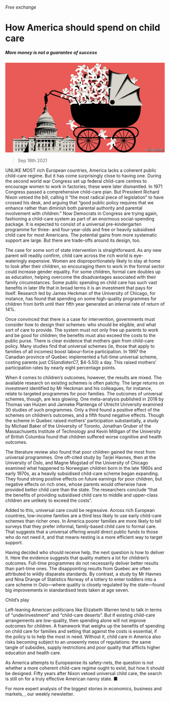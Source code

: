 ###### Free exchange

# How America should spend on child care 

##### More money is not a guarantee of success 

![image](images/20210918_FND000_0.jpg) 

> Sep 18th 2021 

UNLIKE MOST rich European countries, America lacks a coherent public child-care regime. But it has come surprisingly close to having one. During the second world war Congress set up federal child-care centres to encourage women to work in factories; these were later dismantled. In 1971 Congress passed a comprehensive child-care plan. But President Richard Nixon vetoed the bill, calling it “the most radical piece of legislation” to have crossed his desk, and arguing that “good public policy requires that we enhance rather than diminish both parental authority and parental involvement with children.” Now Democrats in Congress are trying again, fashioning a child-care system as part of an enormous social-spending package. It is expected to consist of a universal pre-kindergarten programme for three- and four-year-olds and free or heavily subsidised child care for most Americans. The potential gains from more systematic support are large. But there are trade-offs around its design, too.

The case for some sort of state intervention is straightforward. As any new parent will readily confirm, child care across the rich world is eye-wateringly expensive. Women are disproportionately likely to stay at home to look after their children, so encouraging them to work in the formal sector could increase gender equality. For some children, formal care doubles up as education, helping overcome the disadvantages associated with their family circumstances. Some public spending on child care has such vast benefits in later life that in broad terms it is an investment that pays for itself. Research led by James Heckman of the University of Chicago, for instance, has found that spending on some high-quality programmes for children from birth until their fifth year generated an internal rate of return of 14%.


Once convinced that there is a case for intervention, governments must consider how to design their schemes: who should be eligible, and what sort of care to provide. The system must not only free up parents to work and be good for children; the benefits must also exceed the costs to the public purse. There is clear evidence that mothers gain from child-care policy. Many studies find that universal schemes (ie, those that apply to families of all incomes) boost labour-force participation. In 1997 the Canadian province of Quebec implemented a full-time universal scheme, costing parents just C$5 (and later C$7, $4-5.50) a day. This raised mothers’ participation rates by nearly eight percentage points.

When it comes to children’s outcomes, however, the results are mixed. The available research on existing schemes is often patchy. The large returns on investment identified by Mr Heckman and his colleagues, for instance, relate to targeted programmes for poor families. The outcomes of universal schemes, though, are less glowing. One meta-analysis published in 2018 by Thomas van Huizen and Janneke Plantenga of Utrecht University examined 30 studies of such programmes. Only a third found a positive effect of the schemes on children’s outcomes, and a fifth found negative effects. Though the scheme in Quebec raised mothers’ participation substantially, a study by Michael Baker of the University of Toronto, Jonathan Gruber of the Massachusetts Institute of Technology and Kevin Milligan of the University of British Columbia found that children suffered worse cognitive and health outcomes.

The literature review also found that poor children gained the most from universal programmes. One oft-cited study by Tarjei Havnes, then at the University of Oslo, and Magne Mogstad of the University of Chicago examined what happened to Norwegian children born in the late 1960s and early 1970s, as a heavily subsidised child-care scheme began expanding. They found strong positive effects on future earnings for poor children, but negative effects on rich ones, whose parents would otherwise have provided better child care than the state. The researchers conclude “that the benefits of providing subsidised child care to middle and upper-class children are unlikely to exceed the costs”.

Added to this, universal care could be regressive. Across rich European countries, low-income families are a third less likely to use early child-care schemes than richer ones. In America poorer families are more likely to tell surveys that they prefer informal, family-based child care to formal care. That suggests that a universal offering would direct public funds to those who do not need it, and that means-testing is a more efficient way to target support.

Having decided who should receive help, the next question is how to deliver it. Here the evidence suggests that quality matters a lot for children’s outcomes. Full-time programmes do not necessarily deliver better results than part-time ones. The disappointing results from Quebec are often attributed to wildly disparate standards. By contrast, a study by Mr Havnes and Nina Drange of Statistics Norway of a lottery to enter toddlers into a care scheme in Oslo—where quality is closely regulated by the state—found big improvements in standardised tests taken at age seven.

Child’s play

Left-leaning American politicians like Elizabeth Warren tend to talk in terms of “underinvestment” and “child-care deserts”. But if existing child-care arrangements are low-quality, then spending alone will not improve outcomes for children. A framework that weighs up the benefits of spending on child care for families and setting that against the costs is essential, if the policy is to help the most in need. Without it, child care in America also risks becoming subject to an unseemly mess of regulations: the same tangle of subsidies, supply restrictions and poor quality that afflicts higher education and health care.

As America attempts to Europeanise its safety-nets, the question is not whether a more coherent child-care regime ought to exist, but how it should be designed. Fifty years after Nixon vetoed universal child care, the search is still on for a truly effective American nanny state. ■

For more expert analysis of the biggest stories in economics, business and markets, , our weekly newsletter.


